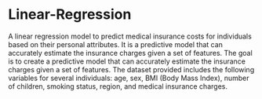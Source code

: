 # Linear-Regression
A linear regression model to predict medical insurance costs for individuals based on their personal attributes. It is a predictive model that can accurately estimate the insurance charges given a set of features. 
The goal is to create a predictive model that can accurately estimate the insurance charges given a set of features. The dataset provided includes the following variables for several individuals: age, sex, BMI (Body Mass Index), number of children, smoking status, region, and medical insurance charges.
